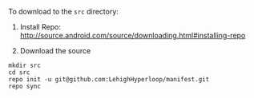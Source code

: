 To download to the `src` directory:

1. Install Repo: http://source.android.com/source/downloading.html#installing-repo

2. Download the source
```
mkdir src
cd src
repo init -u git@github.com:LehighHyperloop/manifest.git
repo sync
```
